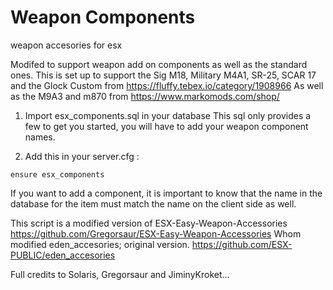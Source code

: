 # Weapon Components
weapon accesories for esx

Modifed to support weapon add on components as well as the standard ones.
This is set up to support the Sig M18, Military M4A1, SR-25, SCAR 17 and the Glock Custom from https://fluffy.tebex.io/category/1908966
As well as the M9A3 and m870 from https://www.markomods.com/shop/

1) Import esx_components.sql in your database
    This sql only provides a few to get you started, you will have to add your weapon component names. 

2) Add this in your server.cfg :

```
ensure esx_components
```

If you want to add a component, it is important to know that the name in the database for the item must match the name on the client side as well.

This script is a modified version of ESX-Easy-Weapon-Accessories https://github.com/Gregorsaur/ESX-Easy-Weapon-Accessories
Whom modified eden_accesories;  original version. https://github.com/ESX-PUBLIC/eden_accesories


Full credits to Solaris, Gregorsaur and JiminyKroket...
